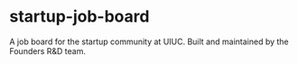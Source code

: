 # startup-job-board
A job board for the startup community at UIUC. Built and maintained by the Founders R&D team.  
